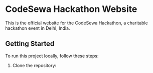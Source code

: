 # CodeSewa Hackathon Website

This is the official website for the CodeSewa Hackathon, a charitable hackathon event in Delhi, India.

## Getting Started

To run this project locally, follow these steps:

1. Clone the repository:

